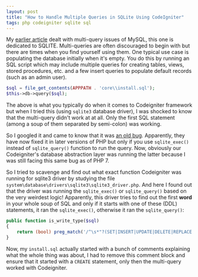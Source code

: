 ```yaml
---
layout: post
title: "How to Handle Multiple Queries in SQLite Using CodeIgniter"
tags: php codeigniter sqlite sql
---
```


My [earlier article](/blog/2022/10/php-mysql-multi-queries.html) dealt with multi-query issues of MySQL, this one is dedicated to SQLITE. Multi-queries are often discouraged to begin with but there are times when you find yourself using them. One typical use case is populating the database initially when it's empty. You do this by running an SQL script which may include multiple queries for creating tables, views, stored procedures, etc. and a few insert queries to populate default records (such as an admin user).

```php
$sql = file_get_contents(APPPATH . 'core\\install.sql');
$this->db->query($sql);
```

The above is what you typically do when it comes to Codeigniter framework but when I tried this (using `sqlite3` database driver), I was shocked to know that the multi-query didn't work at at all. Only the first SQL statement (among a soup of them separated by semi-colon) was working.

So I googled it and came to know that it was [an old bug](https://bugs.php.net/bug.php?id=28264). Apparently, they have now fixed it in later versions of PHP but only if you use `sqlite_exec()` instead of `sqlite_query()` function to run the query. Now, obviously our Codeigniter's database abstraction layer was running the latter because I was still facing this same bug as of PHP 7.

So I tried to scavenge and find out what exact function Codeigniter was running for sqlite3 driver by studying the file `system\database\drivers\sqlite3\sqlite3_driver.php`. And here I found out that the driver was running the `sqlite_exec()` or `sqlite_query()` based on the very weirdest logic! Apparently, this driver tries to find out the first **word** in your whole soup of SQL and only if it starts with one of these (DDL) statements, it ran the `sqlite_exec()`, otherwise it ran the `sqlite_query()`:

```php
public function is_write_type($sql)
{
	return (bool) preg_match('/^\s*"?(SET|INSERT|UPDATE|DELETE|REPLACE|CREATE|DROP|TRUNCATE|LOAD|COPY|ALTER|RENAME|GRANT|REVOKE|LOCK|UNLOCK|REINDEX|MERGE)\s/i', $sql);
}
```

Now, my `install.sql` actually started with a bunch of comments explaining what the whole thing was about, I had to remove this comment block and ensure that it started with a `CREATE` statement, only then the multi-query worked with Codeigniter.